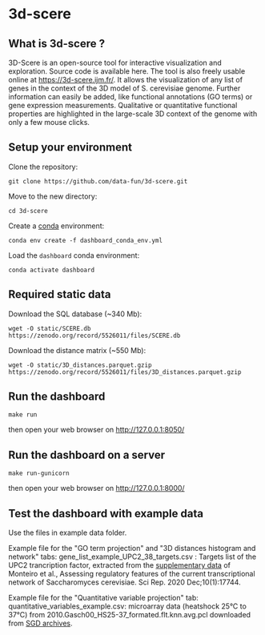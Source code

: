 # 3d-scere

## What is 3d-scere ?

3D-Scere is an open-source tool for interactive visualization and exploration. Source code is available here. The tool is also freely usable online at https://3d-scere.ijm.fr/. It allows the visualization of any list of genes in the context of the 3D model of S. cerevisiae genome. Further information can easily be added, like functional annotations (GO terms) or gene expression measurements. Qualitative or quantitative functional properties are highlighted in the large-scale 3D context of the genome with only a few mouse clicks.

## Setup your environment

Clone the repository:
```
git clone https://github.com/data-fun/3d-scere.git
```

Move to the new directory:
```
cd 3d-scere
```

Create a [conda](https://docs.conda.io/en/latest/miniconda.html) environment:
```
conda env create -f dashboard_conda_env.yml
```

Load the `dashboard` conda environment:
```
conda activate dashboard
```

## Required static data

Download the SQL database (~340 Mb):
```
wget -O static/SCERE.db https://zenodo.org/record/5526011/files/SCERE.db
```

Download the distance matrix (~550 Mb):
```
wget -O static/3D_distances.parquet.gzip https://zenodo.org/record/5526011/files/3D_distances.parquet.gzip
```

## Run the dashboard

```
make run
```

then open your web browser on <http://127.0.0.1:8050/>


## Run the dashboard on a server

```
make run-gunicorn
```

then open your web browser on <http://127.0.0.1:8000/>

## Test the dashboard with example data

Use the files in example data folder.

Example file for the "GO term projection" and "3D distances histogram and network" tabs:
gene_list_example_UPC2_38_targets.csv : Targets list of the UPC2 trancription factor, extracted from the [supplementary data](https://static-content.springer.com/esm/art%3A10.1038%2Fs41598-020-74043-7/MediaObjects/41598_2020_74043_MOESM1_ESM.zip) of Monteiro et al., Assessing regulatory features of the current transcriptional network of Saccharomyces cerevisiae. Sci Rep. 2020 Dec;10(1):17744.


Example file for the "Quantitative variable projection" tab:
quantitative_variables_example.csv: microarray data (heatshock 25°C to 37°C) from 2010.Gasch00_HS25-37_formated.flt.knn.avg.pcl downloaded from [SGD archives](http://sgd-archive.yeastgenome.org/expression/microarray/Gasch_2000_PMID_11102521/).

